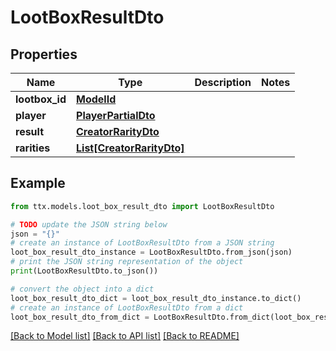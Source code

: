 # LootBoxResultDto


## Properties

Name | Type | Description | Notes
------------ | ------------- | ------------- | -------------
**lootbox_id** | [**ModelId**](ModelId.md) |  | 
**player** | [**PlayerPartialDto**](PlayerPartialDto.md) |  | 
**result** | [**CreatorRarityDto**](CreatorRarityDto.md) |  | 
**rarities** | [**List[CreatorRarityDto]**](CreatorRarityDto.md) |  | 

## Example

```python
from ttx.models.loot_box_result_dto import LootBoxResultDto

# TODO update the JSON string below
json = "{}"
# create an instance of LootBoxResultDto from a JSON string
loot_box_result_dto_instance = LootBoxResultDto.from_json(json)
# print the JSON string representation of the object
print(LootBoxResultDto.to_json())

# convert the object into a dict
loot_box_result_dto_dict = loot_box_result_dto_instance.to_dict()
# create an instance of LootBoxResultDto from a dict
loot_box_result_dto_from_dict = LootBoxResultDto.from_dict(loot_box_result_dto_dict)
```
[[Back to Model list]](../README.md#documentation-for-models) [[Back to API list]](../README.md#documentation-for-api-endpoints) [[Back to README]](../README.md)


